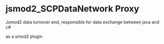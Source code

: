 # jsmod2_SCPDataNetwork Proxy

Jsmod2 data turnover end, responsible for data exchange between java and c#

as a smod2 plugin
